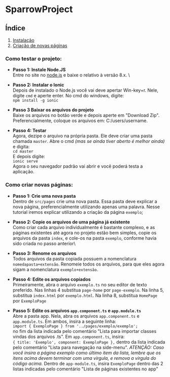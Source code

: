 # SparrowProject
## Índice
1. [Instalação](#instalação)
2. [Criação de novas páginas](#newPage)

### Como testar o projeto: <a name="instalação"></a>
- **Passo 1: Instale Node.JS**\
Entre no site no [node.js](https://nodejs.org/en/) e baixe o relativo à versão 8.x. \ 

- **Passo 2: Instalar o Ionic**\
Depois de instalado o Node.js você vai deve apertar Win-key+r. Nele, digite `cmd` e aperte enter. No cmd do windows, digite:\
   `npm install -g ionic`

- **Passo 3 Baixar os arquivos do projeto**\
Baixe os arquivos no botão verde e depois aperte em "Download Zip". Preferencialmente, coloque os arquivos em: C:/users/username.

- **Passo 4: Testar**\
Agora, dezipe o arquivo na própria pasta. Ele deve criar uma pasta chamada `master`. Abre o cmd *(mas se ainda tiver aberto é melhor ainda)* e digita:\
	`cd master`\
E depois digite:\
	`ionic serve`\
Agora o seu navegador padrão vai abrir e você poderá testa a aplicação.

### Como criar novas páginas: <a name="newPage"></a>
- **Passo 1: Crie uma nova pasta**\
Dentro de `src/pages` crie uma nova pasta. Essa pasta deve explicar a nova página, preferencialmente utilizando apenas uma palavra. Nesse tutorial iremos explicar utilizando a criação da página `exemplo`;

- **Passo 2: Copie os arquivos de uma página já existente**\
Como criar cada arquivo individualmente é bastante complexo, e as páginas existentes até agora no projeto estão bem simples, copie os arquivos da pasta `index`, e cole-os na pasta `exemplo`, conforme havia sido criada no passo anterior\

- **Passo 3: Renome os arquivos**\
Todos arquivos da pasta copiada possuem a nomenclatura `nomedapasta+extensão`. Renomeie todos os arquivos, para que eles agora sigam a nomenclatura `exemplo+extensão`.

- **Passo 4: Edite os arquivos copiados**\
Primeiramente, abra o arquivo `exemplo.ts` no seu editor de texto preferido. Nas linhas 4 substitua `page-home` por `page-exemplo`. Na linha 5, substitua `index.html` por `exemplo.html`.  Na linha 8, substitua `HomePage` por `ExemploPage`

- **Passo 5: Edite os arquivos `app.component.ts` e `app.module.ts`**\
Abre a pasta app. Nela, abra os arquivos `app.component.ts` e `app.module.ts`. Em ambos, insira a seguinte linha:\
 `import { ExemploPage } from '../pages/exemplo/exemplo';` \
 no fim da lista indicada pelo comentário "Lista para importar classes vindas dos arquivos .ts". Em `app.component.ts`, insira:\
 `{ title: 'Exemplo', component: ExemploPage },`
 dentro da lista indicada pelo comentário "Lista para navegação na side-menu". *ATENÇÃO: Caso você insira a página exemplo como último item da lista, lembre que os itens acima devem terminar com uma virgula, e remova a virgula do código acima.* Dentro de `app-module.ts`, insira `ExemploPage` dentro das 2 listas indicadas pelo comentário "Lista de páginas existentes no app"